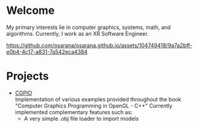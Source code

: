 # Welcome
My primary interests lie in computer graphics, systems, math, and algorithms.
Currently, I work as an XR Software Engineer.

https://github.com/osarana/osarana.github.io/assets/104749418/9a7a2bff-e0b4-4c17-a831-7a542eca4384

# Projects
* [CGPIO](https://github.com/osarana/CGPIO)<br>
Implementation of various examples provided throughout the book "Computer Graphics Programming in OpenGL - C++"
Currently implemented complementary features such as:
  * A very simple .obj file loader to import models

